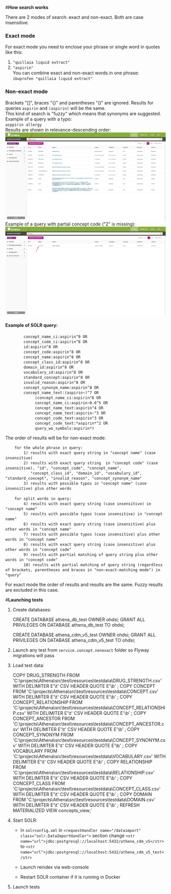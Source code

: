 #**How search works**

There are 2 modes of search: exact and non-exact. Both are case insensitive.

### Exact mode
For exact mode you need to enclose your phrase or single word in quotes like this:
1. `"quillaia liquid extract"`
2. `"aspirin"`\
You can combine exact and non-exact words in one phrase:\
`ibuprofen "quillaia liquid extract"`
### Non-exact mode
Brackets "[]", braces "{}" and parentheses "()" are ignored. Results for queries `aspirin` and `(aspirin)` will be the same.\
This kind of search is "fuzzy" which means that synonyms are suggested.\
Example of a query with a typo:\
        `asppirin allergy`\
Results are shown in relevance-descending order:\
![](src/test/resources/examples/search_with_a_typo.png)
Example of a query with partial concept code ("2" is missing):\
![](src/test/resources/examples/part_concept_code.png)
        
#### Example of SOLR query:
            
            concept_name_ci:aspirin^9 OR 
            concept_code_ci:aspirin^8 OR 
            id:aspirin^8 OR 
            concept_code:aspirin^8 OR 
            concept_name:aspirin^8 OR 
            concept_class_id:aspirin^8 OR 
            domain_id:aspirin^8 OR 
            vocabulary_id:aspirin^8 OR 
            standard_concept:aspirin^8 OR 
            invalid_reason:aspirin^8 OR 
            concept_synonym_name:aspirin^8 OR 
            concept_name_text:(aspirin~)^7 OR 
                 (concept_name_ci:aspirin^6 OR 
                 concept_name_ci:aspirin~0.6^5 OR 
                 concept_name_text:aspirin^4 OR 
                 concept_name_text:aspirin~^3 OR 
                 concept_code_text:aspirin^3 OR 
                 concept_code_text:*aspirin*^2 OR 
                 query_wo_symbols:aspirin*)

The order of results will be for non-exact mode:

        for the whole phrase in query:
            1) results with exact query string in "concept name" (case insensitive)
            2) results with exact query string  in "concept code" (case insensitive), "id", "concept_code", "concept_name",
               "concept_class_id", "domain_id", "vocabulary_id", "standard_concept", "invalid_reason", "concept_synonym_name"
            3) results with possible typos in "concept name" (case insensitive) plus other words
            
        for split words in query:
            4) results with exact query string (case insensitive) in "concept name"
            5) results with possible typos (case insensitive) in "concept name"
            6) results with exact query string (case insensitive) plus other words in "concept name"
            7) results with possible typos (case insensitive) plus other words in "concept name"
            8) results with exact query string (case insensitive) plus other words in "concept code"
            9) results with partial matching of query string plus other words in "concept code"
            10) results with partial matching of query string (regardless of brackets, parentheses and braces in "non-exact-matching mode") in "query"

For exact mode the order of results and results are the same. Fuzzy results are excluded in this case.

#**Launching tests**

1. Create databases:


    CREATE DATABASE athena_db_test OWNER ohdsi;
    GRANT ALL PRIVILEGES ON DATABASE athena_db_test TO ohdsi;
      
    CREATE DATABASE athena_cdm_v5_test OWNER ohdsi;
    GRANT ALL PRIVILEGES ON DATABASE athena_cdm_v5_test TO ohdsi;

2. Launch any test from `service.concept.nonexact` folder so Flyway migrations will pass

3. Load test data:


    COPY DRUG_STRENGTH FROM 'C:\projects\Athena\src\test\resources\testdata\DRUG_STRENGTH.csv' WITH DELIMITER E'\t' CSV HEADER QUOTE E'\b' ;
    COPY CONCEPT FROM 'C:\projects\Athena\src\test\resources\testdata\CONCEPT.csv' WITH DELIMITER E'\t' CSV HEADER QUOTE E'\b' ;
    COPY CONCEPT_RELATIONSHIP FROM 'C:\projects\Athena\src\test\resources\testdata\CONCEPT_RELATIONSHIP.csv' WITH DELIMITER E'\t' CSV HEADER QUOTE E'\b' ;
    COPY CONCEPT_ANCESTOR FROM 'C:\projects\Athena\src\test\resources\testdata\CONCEPT_ANCESTOR.csv' WITH DELIMITER E'\t' CSV HEADER QUOTE E'\b' ;
    COPY CONCEPT_SYNONYM FROM 'C:\projects\Athena\src\test\resources\testdata\CONCEPT_SYNONYM.csv' WITH DELIMITER E'\t' CSV HEADER QUOTE E'\b' ;
    COPY VOCABULARY FROM 'C:\projects\Athena\src\test\resources\testdata\VOCABULARY.csv' WITH DELIMITER E'\t' CSV HEADER QUOTE E'\b' ;
    COPY RELATIONSHIP FROM 'C:\projects\Athena\src\test\resources\testdata\RELATIONSHIP.csv' WITH DELIMITER E'\t' CSV HEADER QUOTE E'\b' ;
    COPY CONCEPT_CLASS FROM 'C:\projects\Athena\src\test\resources\testdata\CONCEPT_CLASS.csv' WITH DELIMITER E'\t' CSV HEADER QUOTE E'\b' ;
    COPY DOMAIN FROM 'C:\projects\Athena\src\test\resources\testdata\DOMAIN.csv' WITH DELIMITER E'\t' CSV HEADER QUOTE E'\b' ;
    REFRESH MATERIALIZED VIEW concepts_view;`

4. Start SOLR:
    + in `solrconfig.xml` in `<requestHandler name="/dataimport" class="solr.DataImportHandler">` section change 
   `<str name="url">jdbc:postgresql://localhost:5432/athena_cdm_v5</str>` to `<str name="url">jdbc:postgresql://localhost:5432/athena_cdm_v5_test</str>`
   
    + Launch reindex via web-console
    + Restart SOLR container if it is running in Docker
   
5. Launch tests